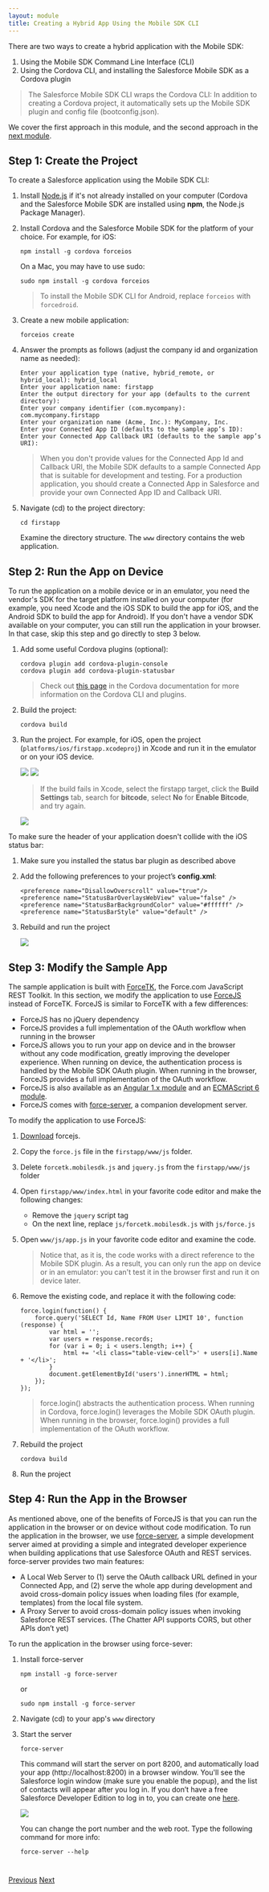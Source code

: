 ```yaml
---
layout: module
title: Creating a Hybrid App Using the Mobile SDK CLI
---
```

There are two ways to create a hybrid application with the Mobile SDK:

1. Using the Mobile SDK Command Line Interface (CLI)
1. Using the Cordova CLI, and installing the Salesforce Mobile SDK as a Cordova plugin

> The Salesforce Mobile SDK CLI wraps the Cordova CLI: In addition to creating a Cordova project, it automatically sets up the Mobile SDK plugin and config file (bootconfig.json).

We cover the first approach in this module, and the second approach in the [next module](mobilesdk-plugin.html).

## Step 1: Create the Project

To create a Salesforce application using the Mobile SDK CLI:

1. Install [Node.js](https://nodejs.org) if it's not already installed on your computer (Cordova and the Salesforce Mobile SDK are installed using **npm**, the Node.js Package Manager).

1. Install Cordova and the Salesforce Mobile SDK for the platform of your choice. For example, for iOS:

    ```
    npm install -g cordova forceios
    ```

    On a Mac, you may have to use sudo:

    ```
    sudo npm install -g cordova forceios
    ```

    > To install the Mobile SDK CLI for Android, replace ```forceios``` with ```forcedroid```.

1. Create a new mobile application:

    ```
    forceios create
    ```

1. Answer the prompts as follows (adjust the company id and organization name as needed):

    ```
    Enter your application type (native, hybrid_remote, or hybrid_local): hybrid_local
    Enter your application name: firstapp
    Enter the output directory for your app (defaults to the current directory):
    Enter your company identifier (com.mycompany): com.mycompany.firstapp
    Enter your organization name (Acme, Inc.): MyCompany, Inc.
    Enter your Connected App ID (defaults to the sample app’s ID):
    Enter your Connected App Callback URI (defaults to the sample app’s URI):
    ```

    >When you don't provide values for the Connected App Id and Callback URI, the Mobile SDK defaults to a sample Connected App that is suitable for development and testing. For a production application, you should create a Connected App in Salesforce and provide your own Connected App ID and Callback URI.

1. Navigate (cd) to the project directory:

    ```
    cd firstapp
    ```

    Examine the directory structure. The ```www``` directory contains the web
    application.

## Step 2: Run the App on Device

To run the application on a mobile device or in an emulator, you need the vendor's SDK for the target platform installed on your computer (for example, you need Xcode and the iOS SDK to build the app for iOS, and the Android SDK to build the app for Android). If you don't have a vendor SDK available on your computer, you can still run the application in your browser. In that case, skip this step and go directly to step 3 below.

1. Add some useful Cordova plugins (optional):

    ```
    cordova plugin add cordova-plugin-console
    cordova plugin add cordova-plugin-statusbar
    ```

    > Check out [this page](https://cordova.apache.org/docs/en/latest/guide/cli/index.html) in the Cordova documentation for more information on the Cordova CLI and plugins.

1. Build the project:

    ```
    cordova build
    ```

1. Run the project. For example, for iOS, open the project (`platforms/ios/firstapp.xcodeproj`) in Xcode and run it in the emulator or on your iOS device.

    <div class="picture-frame">
        <img src="images/oauth.png"/>
        <img src="images/userlist.png"/>
    </div>

    >If the build fails in Xcode, select the firstapp target, click the **Build Settings** tab, search for **bitcode**, select **No** for **Enable Bitcode**, and try again.
    
    ![](images/bitcode.jpg)
    
To make sure the header of your application doesn't collide with the iOS status bar:

1. Make sure you installed the status bar plugin as described above

1. Add the following preferences to your project’s **config.xml**:

    ```
    <preference name="DisallowOverscroll" value="true"/>
    <preference name="StatusBarOverlaysWebView" value="false" />
    <preference name="StatusBarBackgroundColor" value="#ffffff" />
    <preference name="StatusBarStyle" value="default" />
    ```

1. Rebuild and run the project

    <div class="picture-frame">
        <img src="images/userlist2.png"/>
    </div>

## Step 3: Modify the Sample App

The sample application is built with [ForceTK](https://github.com/developerforce/Force.com-JavaScript-REST-Toolkit), the Force.com JavaScript REST Toolkit. In this section, we modify the application to use [ForceJS](https://github.com/ccoenraets/forcejs) instead of ForceTK. ForceJS is similar to ForceTK with a few differences:

- ForceJS has no jQuery dependency
- ForceJS provides a full implementation of the OAuth workflow when running in the browser
- ForceJS allows you to run your app on device and in the browser without any code modification, greatly improving the developer experience. When running on device, the authentication process is handled by the Mobile SDK OAuth plugin. When running in the browser, ForceJS provides a full implementation of the OAuth workflow.
- ForceJS is also available as an [Angular 1.x module](https://github.com/ccoenraets/forceng) and an [ECMAScript 6 module](https://github.com/ccoenraets/forcejs/tree/es6).
- ForceJS comes with [force-server](https://github.com/ccoenraets/force-server), a companion development server.

To modify the application to use ForceJS:

1. [Download](https://github.com/ccoenraets/forcejs/archive/master.zip) forcejs.

1. Copy the ```force.js``` file in the ```firstapp/www/js``` folder.

1. Delete ```forcetk.mobilesdk.js``` and ```jquery.js``` from the ```firstapp/www/js``` folder

1. Open ```firstapp/www/index.html``` in your favorite code editor and make the following changes:
    - Remove the ```jquery``` script tag
    - On the next line, replace ```js/forcetk.mobilesdk.js``` with ```js/force.js```

1. Open ```www/js/app.js``` in your favorite code editor and examine the code.

    >Notice that, as it is, the code works with a direct reference to the Mobile SDK plugin. As a result, you can only run the app on device or in an emulator: you can't test it in the browser first and run it on device later.

1. Remove the existing code, and replace it with the following code:

    ```
    force.login(function() {
        force.query('SELECT Id, Name FROM User LIMIT 10', function (response) {
            var html = '';
            var users = response.records;
            for (var i = 0; i < users.length; i++) {
                html += '<li class="table-view-cell">' + users[i].Name + '</li>';
            }
            document.getElementById('users').innerHTML = html;
        });
    });
    ```

    >force.login() abstracts the authentication process. When running in Cordova,
    force.login() leverages the Mobile SDK OAuth plugin. When running in the
    browser, force.login() provides a full implementation of the OAuth workflow.


1. Rebuild the project

    ```
    cordova build
    ```

1. Run the project


## Step 4: Run the App in the Browser

As mentioned above, one of the benefits of ForceJS is that you can run the application in the browser or on device without code modification. To run the application in the browser, we use [force-server](https://github.com/ccoenraets/force-server), a simple development server aimed at providing a simple and integrated developer experience when building applications that use Salesforce OAuth and REST services. force-server provides two main features:

- A Local Web Server to (1) serve the OAuth callback URL defined in your Connected App, and (2) serve the whole app during development and avoid cross-domain policy issues when loading files (for example, templates) from the local file system.
- A Proxy Server to avoid cross-domain policy issues when invoking Salesforce REST services. (The Chatter API supports CORS, but other APIs don’t yet)

To run the application in the browser using force-sever:

1. Install force-server

    ```
    npm install -g force-server
    ```

    or

    ```
    sudo npm install -g force-server
    ```

1. Navigate (cd) to your app's ```www``` directory

1. Start the server

    ```
    force-server
    ```

    This command will start the server on port 8200, and automatically load your app (http://localhost:8200) in a browser window. You'll see the Salesforce login window (make sure you enable the popup), and the list of contacts will appear after you log in. If you don’t have a free Salesforce Developer Edition to log in to, you can create one [here](https://developer.salesforce.com/signup).

    ![](images/userlist-browser.jpg)

    You can change the port number and the web root. Type the following command for more info:

    ```
    force-server --help
    ```


<div class="row" style="margin-top:40px;">
<div class="col-sm-12">
<a href="index.html" class="btn btn-default"><i class="glyphicon glyphicon-chevron-left"></i> Previous</a>
<a href="mobilesdk-plugin.html" class="btn btn-default pull-right">Next <i class="glyphicon glyphicon-chevron-right"></i></a>
</div>
</div>
